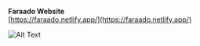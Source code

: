 **Faraado Website**  
    [https://faraado.netlify.app/](https://faraado.netlify.app/)

![Alt Text](https://github.com/faisalnawaz89/Machine-Test/blob/master/mockups/eflyer.jpg)

